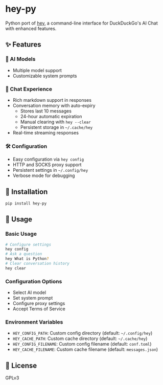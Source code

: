 # hey-py

Python port of [hey](https://github.com/b1ek/hey), a command-line interface for DuckDuckGo's AI Chat with enhanced features.

## ✨ Features

### 🤖 AI Models

- Multiple model support
- Customizable system prompts

### 💬 Chat Experience

- Rich markdown support in responses
- Conversation memory with auto-expiry
  - Stores last 10 messages
  - 24-hour automatic expiration
  - Manual clearing with `hey --clear`
  - Persistent storage in `~/.cache/hey`
- Real-time streaming responses

### 🛠️ Configuration

- Easy configuration via `hey config`
- HTTP and SOCKS proxy support
- Persistent settings in `~/.config/hey`
- Verbose mode for debugging

## 🚀 Installation

```bash
pip install hey-py
```

## 📖 Usage

### Basic Usage

```bash
# Configure settings
hey config
# Ask a question
hey What is Python?
# Clear conversation history
hey clear
```

### Configuration Options

- Select AI model
- Set system prompt
- Configure proxy settings
- Accept Terms of Service

### Environment Variables

- `HEY_CONFIG_PATH`: Custom config directory (default: `~/.config/hey`)
- `HEY_CACHE_PATH`: Custom cache directory (default: `~/.cache/hey`)
- `HEY_CONFIG_FILENAME`: Custom config filename (default: `conf.toml`)
- `HEY_CACHE_FILENAME`: Custom cache filename (default: `messages.json`)

## 📝 License

GPLv3
